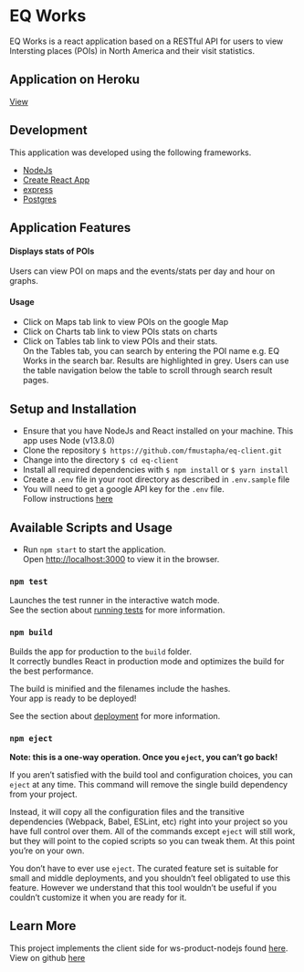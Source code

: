 # EQ Works

EQ Works is a react application based on a RESTful API for users to view Intersting places (POIs) in North America and their visit statistics.

## Application on Heroku

[View](https://eq-client.herokuapp.com/home/maps)

## Development

This application was developed using the following frameworks.

- [NodeJs](https://nodejs.org)
- [Create React App](https://github.com/facebook/create-react-app)
- [express](https://expressjs.com/)
- [Postgres](https://www.postgresql.org/docs/9.6/static/libpq-envars.html)

## Application Features

#### Displays stats of POIs

Users can view POI on maps and the events/stats per day and hour on graphs.

#### Usage

- Click on Maps tab link to view POIs on the google Map
- Click on Charts tab link to view POIs stats on charts
- Click on Tables tab link to view POIs and their stats.<br />
  On the Tables tab, you can search by entering the POI name e.g. EQ Works
  in the search bar. Results are highlighted in grey.
  Users can use the table navigation below the table to scroll through search result pages.

## Setup and Installation

- Ensure that you have NodeJs and React installed on your machine. This app uses Node (v13.8.0)
- Clone the repository `$ https://github.com/fmustapha/eq-client.git`
- Change into the directory `$ cd eq-client`
- Install all required dependencies with `$ npm install` or `$ yarn install`
- Create a `.env` file in your root directory as described in `.env.sample` file
- You will need to get a google API key for the `.env` file. <br />
Follow instructions [here](https://developers.google.com/maps/documentation/javascript/get-api-key)

## Available Scripts and Usage

- Run `npm start` to start the application.<br />
  Open [http://localhost:3000](http://localhost:3000) to view it in the browser.

### `npm test`

Launches the test runner in the interactive watch mode.<br />
See the section about [running tests](https://facebook.github.io/create-react-app/docs/running-tests) for more information.

### `npm build`

Builds the app for production to the `build` folder.<br />
It correctly bundles React in production mode and optimizes the build for the best performance.

The build is minified and the filenames include the hashes.<br />
Your app is ready to be deployed!

See the section about [deployment](https://facebook.github.io/create-react-app/docs/deployment) for more information.

### `npm eject`

**Note: this is a one-way operation. Once you `eject`, you can’t go back!**

If you aren’t satisfied with the build tool and configuration choices, you can `eject` at any time. This command will remove the single build dependency from your project.

Instead, it will copy all the configuration files and the transitive dependencies (Webpack, Babel, ESLint, etc) right into your project so you have full control over them. All of the commands except `eject` will still work, but they will point to the copied scripts so you can tweak them. At this point you’re on your own.

You don’t have to ever use `eject`. The curated feature set is suitable for small and middle deployments, and you shouldn’t feel obligated to use this feature. However we understand that this tool wouldn’t be useful if you couldn’t customize it when you are ready for it.

## Learn More

This project implements the client side for ws-product-nodejs found [here](https://eq-back.herokuapp.com/).
View on github [here](https://eq-back.herokuapp.com/)
